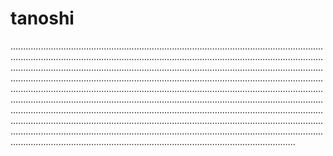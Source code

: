 # tanoshi

.............................................................................................................................................................................................................................................................................................................................................................................................................................................................................................................................................................................................................................................................................................................................................................................................................................................................................................................................................................................................................................................................................................................................................................................................................................................................................